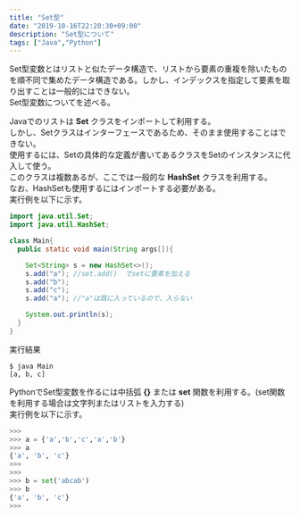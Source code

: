 ```yaml
---
title: "Set型"
date: "2019-10-16T22:20:30+09:00"
description: "Set型について"
tags: ["Java","Python"]
---
```


Set型変数とはリストと似たデータ構造で、リストから要素の重複を除いたものを順不同で集めたデータ構造である。しかし、インデックスを指定して要素を取り出すことは一般的にはできない。  
Set型変数についてを述べる。  

<div class="note_content_by_programming_language" id="note_content_Java">

Javaでのリストは **Set** クラスをインポートして利用する。  
しかし、Setクラスはインターフェースであるため、そのまま使用することはできない。  
使用するには、Setの具体的な定義が書いてあるクラスをSetのインスタンスに代入して使う。  
このクラスは複数あるが、ここでは一般的な **HashSet** クラスを利用する。  
なお、HashSetも使用するにはインポートする必要がある。  
実行例を以下に示す。  

```java
import java.util.Set;
import java.util.HashSet;

class Main{
  public static void main(String args[]){

    Set<String> s = new HashSet<>();
    s.add("a"); //set.add()  でsetに要素を加える
    s.add("b");
    s.add("c");
    s.add("a"); //"a"は既に入っているので、入らない

    System.out.println(s);
  }
}
```

実行結果

```
$ java Main
[a, b, c]
```


</div>
<div class="note_content_by_programming_language" id="note_content_Python">

PythonでSet型変数を作るには中括弧 **{}** または **set** 関数を利用する。(set関数を利用する場合は文字列またはリストを入力する)  
実行例を以下に示す。  

```python
>>> 
>>> a = {'a','b','c','a','b'}
>>> a
{'a', 'b', 'c'}
>>> 
>>> 
>>> b = set('abcab')
>>> b
{'a', 'b', 'c'}
>>> 
```

</div>

